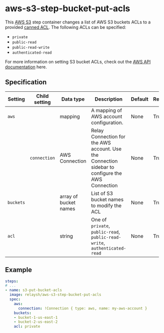 # aws-s3-step-bucket-put-acls

This [AWS S3](https://aws.amazon.com/s3/) step container changes a list of AWS S3 buckets 
ACLs to a provided [canned ACL](https://docs.aws.amazon.com/AmazonS3/latest/dev/acl-overview.html#canned-acl). The following ACLs can be specified: 
- `private`
- `public-read`
- `public-read-write`
- `authenticated-read`

For more information on setting S3 bucket ACLs, check out the [AWS API documentation](https://docs.aws.amazon.com/AmazonS3/latest/API/API_PutBucketAcl.html) here.  

## Specification

| Setting | Child setting | Data type | Description | Default | Required |
|---------|---------------|-----------|-------------|---------|----------|
| `aws` || mapping | A mapping of AWS account configuration. | None | True |
|| `connection` | AWS Connection | Relay Connection for the AWS account. Use the Connection sidebar to configure the AWS Connection | None | True |
| `buckets` || array of bucket names | List of S3 bucket names to modify the ACL | None | True | 
| `acl` || string | One of `private`, `public-read`, `public-read-write`, `authenticated-read` | None | True |


## Example

```yaml
steps:
# ...
- name: s3-put-bucket-acls
  image: relaysh/aws-s3-step-bucket-put-acls
  spec:
    aws:
      connection: !Connection { type: aws, name: my-aws-account } 
    buckets:
    - bucket-1-us-east-1
    - bucket-2-us-east-2
    acl: private 
```
